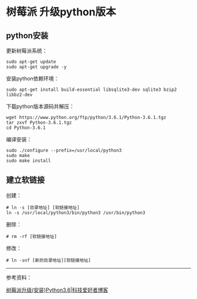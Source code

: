 # 树莓派 升级python版本

## python安装
更新树莓派系统：
```
sudo apt-get update
sudo apt-get upgrade -y
```

安装python依赖环境：
```
sudo apt-get install build-essential libsqlite3-dev sqlite3 bzip2 libbz2-dev
```

下载python版本源码并解压：
```
wget https://www.python.org/ftp/python/3.6.1/Python-3.6.1.tgz
tar zxvf Python-3.6.1.tgz
cd Python-3.6.1
```
编译安装：
```
sudo ./configure --prefix=/usr/local/python3
sudo make
sudo make install
```
## 建立软链接
创建：
```
# ln -s [目录地址] [软链接地址]
ln -s /usr/local/python3/bin/python3 /usr/bin/python3
```
删除：
```
# rm -rf [软链接地址]
```
修改：
```
# ln -snf [新的目录地址][软链接地址]
```


***
参考资料：

[树莓派升级(安装)Python3.6|科技爱好者博客](http://blog.lxx1.com/3214)
